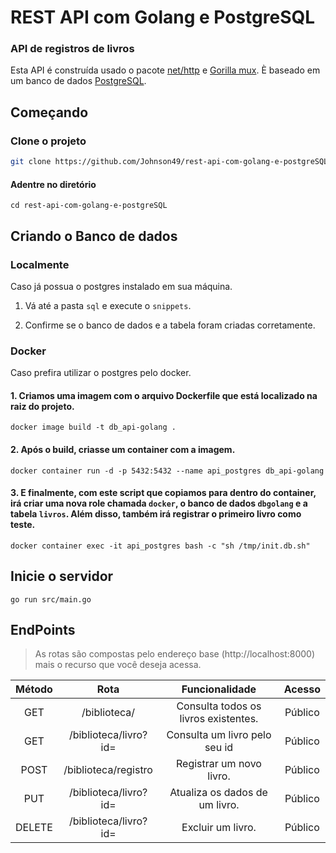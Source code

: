 # REST API com Golang e PostgreSQL


### API de registros de livros

Esta API é construída usado o pacote [net/http](https://pkg.go.dev/net/http) e [Gorilla mux](https://github.com/gorilla/mux). È baseado em um banco de dados [PostgreSQL](https://www.postgresql.org/).

## Começando

### Clone o projeto

```bash
git clone https://github.com/Johnson49/rest-api-com-golang-e-postgreSQL
```

#### Adentre no diretório 
```shell
cd rest-api-com-golang-e-postgreSQL
```

## Criando o Banco de dados

### Localmente

Caso já possua o postgres instalado em sua máquina.

1. Vá até a pasta `sql` e execute o `snippets`.

2. Confirme se o banco de dados e a tabela foram criadas corretamente.

### Docker

Caso prefira utilizar o postgres pelo docker.

#### 1. Criamos uma imagem com o arquivo Dockerfile que está localizado na raiz do projeto.

```shell
docker image build -t db_api-golang .
```


#### 2. Após o build, criasse um container com a imagem.

```
docker container run -d -p 5432:5432 --name api_postgres db_api-golang
```


#### 3. E finalmente, com este script que copiamos para dentro do container, irá criar uma nova role chamada `docker`, o banco de dados `dbgolang` e a tabela `livros`. Além disso, também irá registrar o primeiro livro como teste.

```
docker container exec -it api_postgres bash -c "sh /tmp/init.db.sh"
```


##  Inicie o servidor 


```
go run src/main.go
```

## EndPoints

> As rotas são compostas pelo endereço base (http://localhost:8000) mais o recurso que você deseja acessa.

|Método|Rota| Funcionalidade| Acesso |
|:-------:|:-----:|:------:|:------:|
|GET | /biblioteca/ | Consulta todos os livros existentes.| Público |
|GET |  /biblioteca/livro?id= | Consulta um livro pelo seu id| Público |
|POST | /biblioteca/registro | Registrar um novo livro. | Público |
| PUT | /biblioteca/livro?id= | Atualiza os dados de um livro.| Público |
| DELETE | /biblioteca/livro?id= |  Excluir um livro. | Público |

